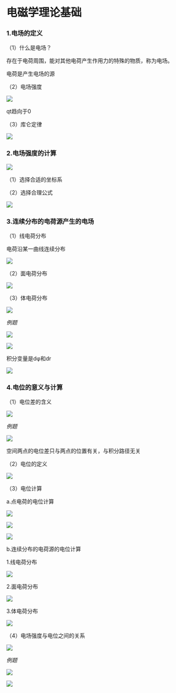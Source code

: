 # 电磁学理论基础

### 1.电场的定义

（1）什么是电场？

存在于电荷周围，能对其他电荷产生作用力的特殊的物质，称为电场。

电荷是产生电场的源

（2）电场强度

![](https://markdownimages.oss-cn-beijing.aliyuncs.com/img/20200329121817.png)

 qt趋向于0

（3）库仑定律

![](https://markdownimages.oss-cn-beijing.aliyuncs.com/img/20200329125945.png)

### 2.电场强度的计算

![](https://markdownimages.oss-cn-beijing.aliyuncs.com/img/20200329130113.png)

（1）选择合适的坐标系

（2）选择合理公式

![](https://markdownimages.oss-cn-beijing.aliyuncs.com/img/20200329130416.png)

### 3.连续分布的电荷源产生的电场

（1）线电荷分布

电荷沿某一曲线连续分布

![](https://markdownimages.oss-cn-beijing.aliyuncs.com/img/20200329134716.png)

（2）面电荷分布

![](https://markdownimages.oss-cn-beijing.aliyuncs.com/img/20200329142215.png)

（3）体电荷分布

 ![](https://markdownimages.oss-cn-beijing.aliyuncs.com/img/20200329142339.png)

*例题*

![](https://markdownimages.oss-cn-beijing.aliyuncs.com/img/20200329143010.png)

![](https://markdownimages.oss-cn-beijing.aliyuncs.com/img/20200329143040.png)

积分变量是dφ和dr

![](https://markdownimages.oss-cn-beijing.aliyuncs.com/img/20200329143451.png)

### 4.电位的意义与计算

（1）电位差的含义

![](https://markdownimages.oss-cn-beijing.aliyuncs.com/img/20200329143848.png)

*例题*

![](https://markdownimages.oss-cn-beijing.aliyuncs.com/img/20200329144119.png)

空间两点的电位差只与两点的位置有关，与积分路径无关

（2）电位的定义

![](https://markdownimages.oss-cn-beijing.aliyuncs.com/img/20200329144413.png)

（3）电位计算

a.点电荷的电位计算

![](https://markdownimages.oss-cn-beijing.aliyuncs.com/img/20200329144544.png)

![](https://markdownimages.oss-cn-beijing.aliyuncs.com/img/20200329144846.png)

![](https://markdownimages.oss-cn-beijing.aliyuncs.com/img/20200329144908.png)

b.连续分布的电荷源的电位计算

1.线电荷分布

![](https://markdownimages.oss-cn-beijing.aliyuncs.com/img/20200329145153.png)

2.面电荷分布

![](https://markdownimages.oss-cn-beijing.aliyuncs.com/img/20200329145455.png)

3.体电荷分布

![](https://markdownimages.oss-cn-beijing.aliyuncs.com/img/20200329145623.png)

（4）电场强度与电位之间的关系

![](https://markdownimages.oss-cn-beijing.aliyuncs.com/img/20200329151535.png)

*例题*

![](https://markdownimages.oss-cn-beijing.aliyuncs.com/img/20200329151942.png)

![](https://markdownimages.oss-cn-beijing.aliyuncs.com/img/20200329152033.png)